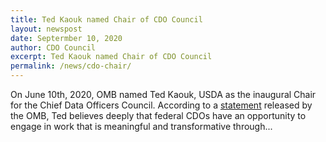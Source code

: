```yaml
---
title: Ted Kaouk named Chair of CDO Council
layout: newspost
date: Septermber 10, 2020
author: CDO Council
excerpt: Ted Kaouk named Chair of CDO Council
permalink: /news/cdo-chair/
---
```


On June 10th, 2020, OMB named Ted Kaouk, USDA as the inaugural Chair for the Chief Data Officers Council. According to a <a href="https://strategy.data.gov/news/2020/06/10/new-federal-cdo-council-chair/" target="_blank">statement</a> released by the OMB, Ted believes deeply that federal CDOs have an opportunity to engage in work that is meaningful and transformative through...
